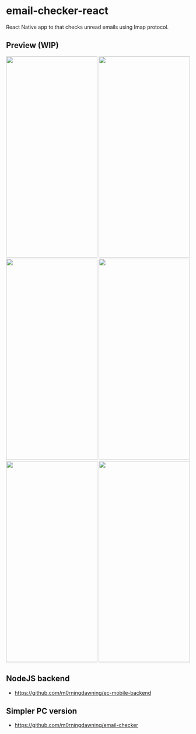 # email-checker-react
React Native app to that checks unread emails using Imap protocol.
## Preview (WIP)
<img src="https://github.com/m0rningdawning/email-checker-mobile/assets/102054245/5745e098-7b70-4674-a687-42ba063768cf" width="250" height="550">
<img src="https://github.com/m0rningdawning/email-checker-mobile/assets/102054245/d3dd217a-b51b-48c0-a262-ef4c0263420b" width="250" height="550">
<img src="https://github.com/m0rningdawning/email-checker-mobile/assets/102054245/3dbe67d4-b331-4c8d-bcad-cc28a28db45b" width="250" height="550">
<img src="https://github.com/m0rningdawning/email-checker-mobile/assets/102054245/6f31873d-e3c7-4c2a-bb58-745db7bb3312" width="250" height="550">
<img src="https://github.com/m0rningdawning/email-checker-mobile/assets/102054245/e1348858-4ef1-4e2f-965d-45260cfd7f9f" width="250" height="550">
<img src="https://github.com/m0rningdawning/email-checker-mobile/assets/102054245/c4519dba-5eeb-4589-be52-d686f481671b" width="250" height="550">  

## NodeJS backend  
- https://github.com/m0rningdawning/ec-mobile-backend

## Simpler PC version  
- https://github.com/m0rningdawning/email-checker
